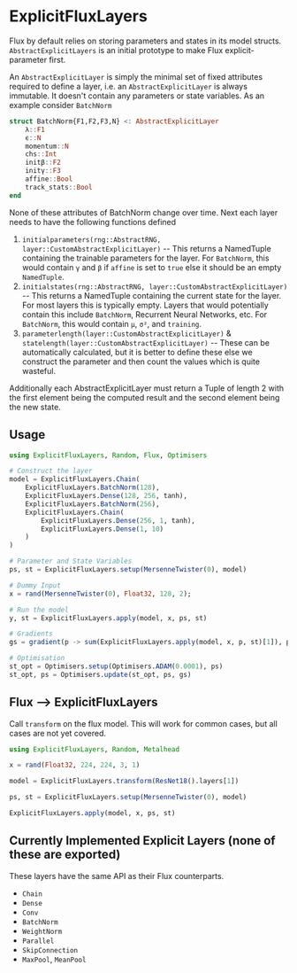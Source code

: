 # ExplicitFluxLayers

Flux by default relies on storing parameters and states in its model structs. `AbstractExplicitLayers` is an initial prototype
to make Flux explicit-parameter first.

An `AbstractExplicitLayer` is simply the minimal set of fixed attributes required to define a layer, i.e. an `AbstractExplicitLayer` is
always immutable. It doesn't contain any parameters or state variables. As an example consider `BatchNorm`

```julia
struct BatchNorm{F1,F2,F3,N} <: AbstractExplicitLayer
    λ::F1
    ϵ::N
    momentum::N
    chs::Int
    initβ::F2
    initγ::F3
    affine::Bool
    track_stats::Bool
end
```

None of these attributes of BatchNorm change over time. Next each layer needs to have the following functions defined

1. `initialparameters(rng::AbstractRNG, layer::CustomAbstractExplicitLayer)` -- This returns a NamedTuple containing the trainable
   parameters for the layer. For `BatchNorm`, this would contain `γ` and `β` if `affine` is set to `true` else it should
   be an empty `NamedTuple`.
2. `initialstates(rng::AbstractRNG, layer::CustomAbstractExplicitLayer)` -- This returns a NamedTuple containing the current
   state for the layer. For most layers this is typically empty. Layers that would potentially contain this include
   `BatchNorm`, Recurrent Neural Networks, etc. For `BatchNorm`, this would contain `μ`, `σ²`, and `training`.
3. `parameterlength(layer::CustomAbstractExplicitLayer)` & `statelength(layer::CustomAbstractExplicitLayer)` -- These can be automatically
   calculated, but it is better to define these else we construct the parameter and then count the values which is quite
   wasteful.

Additionally each AbstractExplicitLayer must return a Tuple of length 2 with the first element being the computed result and the
second element being the new state.

## Usage

```julia
using ExplicitFluxLayers, Random, Flux, Optimisers

# Construct the layer
model = ExplicitFluxLayers.Chain(
    ExplicitFluxLayers.BatchNorm(128),
    ExplicitFluxLayers.Dense(128, 256, tanh),
    ExplicitFluxLayers.BatchNorm(256),
    ExplicitFluxLayers.Chain(
        ExplicitFluxLayers.Dense(256, 1, tanh),
        ExplicitFluxLayers.Dense(1, 10)
    )
)

# Parameter and State Variables
ps, st = ExplicitFluxLayers.setup(MersenneTwister(0), model)

# Dummy Input
x = rand(MersenneTwister(0), Float32, 128, 2);

# Run the model
y, st = ExplicitFluxLayers.apply(model, x, ps, st)

# Gradients
gs = gradient(p -> sum(ExplicitFluxLayers.apply(model, x, p, st)[1]), ps)[1]

# Optimisation
st_opt = Optimisers.setup(Optimisers.ADAM(0.0001), ps)
st_opt, ps = Optimisers.update(st_opt, ps, gs)
```

## Flux --> ExplicitFluxLayers

Call `transform` on the flux model. This will work for common cases, but all cases are not yet covered.

```julia
using ExplicitFluxLayers, Random, Metalhead

x = rand(Float32, 224, 224, 3, 1)

model = ExplicitFluxLayers.transform(ResNet18().layers[1])

ps, st = ExplicitFluxLayers.setup(MersenneTwister(0), model)

ExplicitFluxLayers.apply(model, x, ps, st)
```

## Currently Implemented Explicit Layers (none of these are exported)

These layers have the same API as their Flux counterparts.

* `Chain`
* `Dense`
* `Conv`
* `BatchNorm`
* `WeightNorm`
* `Parallel`
* `SkipConnection`
* `MaxPool`, `MeanPool`
